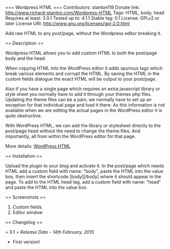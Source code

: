 === Wordpress HTML ===
Contributors: stanton119
Donate link: http://www.richard-stanton.com/Wordpress-HTML
Tags: HTML, body, head
Requires at least: 3.0.1
Tested up to: 4.1.1
Stable tag: 0.1
License: GPLv2 or later
License URI: http://www.gnu.org/licenses/gpl-2.0.html

Add raw HTML to any post/page, without the Wordpress editor breaking it.

== Description ==

Wordpress HTML allows you to add custom HTML to both the post/page body and the head.

When copying HTML into the WordPress editor it adds spurious tags which break various elements and corrupt the HTML. By saving the HTML in the custom fields dialogue the exact HTML will be output to your post/page.

Also if you have a single page which requires an extra javascript library or style sheet you normally have to add it through your themes php files. Updating the theme files can be a pain; we normally have to set up an exception for that individual page and load it there. As this information is not available when we are editing the actual pages in the WordPress editor it is quite obstructive.

With WordPress HTML, we can add the library or stylesheet directly to the post/page head without the need to change the theme files. And importantly, all from within the WordPress editor for that page.

More details: [WordPress HTML](http://www.richard-stanton.com/wordpress/wordpress-html/)

== Installation ==

Upload the plugin to your blog and activate it.
In the post/page which needs HTML add a custom field with name: "body", paste the HTML into the value box, then insert the shortcode [body][/body] where it should appear in the page.
To add to the HTML head tag, add a custom field with name: "head" and paste the HTML into the value box.

== Screenshots ==

1. Custom fields
2. Editor window

== Changelog ==

= 0.1 =
*Release Date - 14th February, 2015*

* First version!